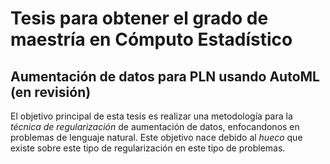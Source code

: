 # Tesis para obtener el grado de maestría en Cómputo Estadístico

## Aumentación de datos para PLN usando AutoML (en revisión)

El objetivo principal de esta tesis es realizar una metodología para la *técnica de regularización* de aumentación de datos, enfocandonos en problemas de lenguaje natural. Este objetivo nace debido al *hueco* que existe sobre este tipo de regularización en este tipo de problemas.
